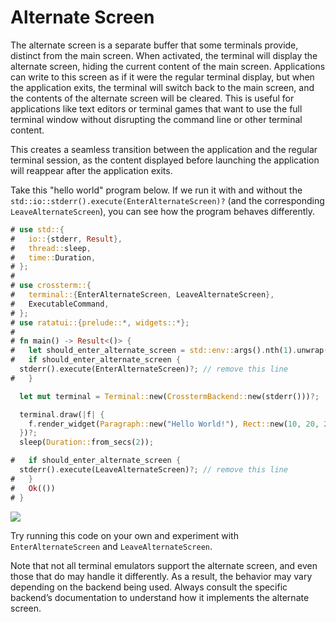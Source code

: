 # Alternate Screen

The alternate screen is a separate buffer that some terminals provide, distinct from the main
screen. When activated, the terminal will display the alternate screen, hiding the current content
of the main screen. Applications can write to this screen as if it were the regular terminal
display, but when the application exits, the terminal will switch back to the main screen, and the
contents of the alternate screen will be cleared. This is useful for applications like text editors
or terminal games that want to use the full terminal window without disrupting the command line or
other terminal content.

This creates a seamless transition between the application and the regular terminal session, as the
content displayed before launching the application will reappear after the application exits.

Take this "hello world" program below. If we run it with and without the
`std::io::stderr().execute(EnterAlternateScreen)?` (and the corresponding `LeaveAlternateScreen`),
you can see how the program behaves differently.

```rust
# use std::{
#   io::{stderr, Result},
#   thread::sleep,
#   time::Duration,
# };
#
# use crossterm::{
#   terminal::{EnterAlternateScreen, LeaveAlternateScreen},
#   ExecutableCommand,
# };
# use ratatui::{prelude::*, widgets::*};
#
# fn main() -> Result<()> {
#   let should_enter_alternate_screen = std::env::args().nth(1).unwrap().parse::<bool>().unwrap();
#   if should_enter_alternate_screen {
  stderr().execute(EnterAlternateScreen)?; // remove this line
#   }

  let mut terminal = Terminal::new(CrosstermBackend::new(stderr()))?;

  terminal.draw(|f| {
    f.render_widget(Paragraph::new("Hello World!"), Rect::new(10, 20, 20, 1));
  })?;
  sleep(Duration::from_secs(2));

#   if should_enter_alternate_screen {
  stderr().execute(LeaveAlternateScreen)?; // remove this line
#   }
#   Ok(())
# }
```

<!--
Output ./demo.gif

Set FontSize 18
Set Width 1200
Set Height 800
Set Theme "Catppuccin Mocha"

Type "# WITH Alternate Screen"
Enter
Type "# Cursor is here before program starts"
Enter

Sleep 5s

Type "cargo run -- true"
Enter
Sleep 5s

Type "# Cursor is here after program completes"
Enter

Sleep 5s

# Type "reset"
# Enter
# Sleep 2s

Type "# WITHOUT Alternate Screen"
Enter
Type "# Cursor is here before program starts"
Enter

Sleep 5s

Type "cargo run -- false"
Enter
Sleep 5s

Type "# Cursor is here after program completes"
Enter

Sleep 5s
-->

![](https://user-images.githubusercontent.com/1813121/272299743-f666980f-93b8-40d4-a979-1fce26d0f84a.gif)

Try running this code on your own and experiment with `EnterAlternateScreen` and
`LeaveAlternateScreen`.

Note that not all terminal emulators support the alternate screen, and even those that do may handle
it differently. As a result, the behavior may vary depending on the backend being used. Always
consult the specific backend’s documentation to understand how it implements the alternate screen.
